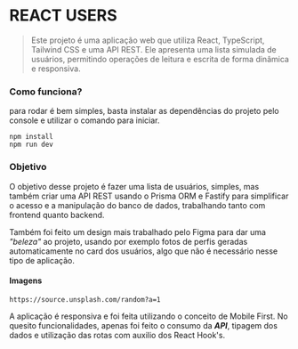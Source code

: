 # REACT USERS

> Este projeto é uma aplicação web que utiliza React, TypeScript, Tailwind CSS e uma API REST. Ele apresenta uma lista simulada de usuários, permitindo operações de leitura e escrita de forma dinâmica e responsiva.

### Como funciona?

para rodar é bem simples, basta instalar as dependências do projeto pelo console e utilizar o comando para iniciar.

```node
npm install
npm run dev
```

### Objetivo

O objetivo desse projeto é fazer uma lista de usuários, simples, mas também criar uma API REST usando o Prisma ORM e Fastify para simplificar o acesso e a manipulação do banco de dados, trabalhando tanto com frontend quanto backend.

Também foi feito um design mais trabalhado pelo Figma para dar uma _"beleza"_ ao projeto, usando por exemplo fotos de perfis geradas automaticamente no card dos usuários, algo que não é necessário nesse tipo de aplicação.

#### Imagens

`https://source.unsplash.com/random?a=1`

A aplicação é responsiva e foi feita utilizando o conceito de Mobile First. No quesito funcionalidades, apenas foi feito o consumo da _**API**_, tipagem dos dados e utilização das rotas com auxilio dos React Hook's.
